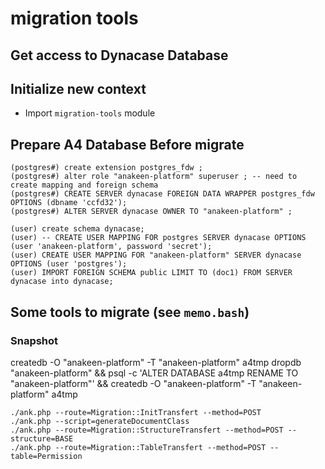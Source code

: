# migration tools

## Get access to Dynacase Database

## Initialize new context

*  Import `migration-tools` module

## Prepare A4 Database Before migrate

    (postgres#) create extension postgres_fdw ;
    (postgres#) alter role "anakeen-platform" superuser ; -- need to create mapping and foreign schema
    (postgres#) CREATE SERVER dynacase FOREIGN DATA WRAPPER postgres_fdw OPTIONS (dbname 'ccfd32');
    (postgres#) ALTER SERVER dynacase OWNER TO "anakeen-platform" ;
    
    (user) create schema dynacase;
    (user) -- CREATE USER MAPPING FOR postgres SERVER dynacase OPTIONS (user 'anakeen-platform', password 'secret');
    (user) CREATE USER MAPPING FOR "anakeen-platform" SERVER dynacase OPTIONS (user 'postgres');
    (user) IMPORT FOREIGN SCHEMA public LIMIT TO (doc1) FROM SERVER dynacase into dynacase;
    
  


## Some tools to migrate (see `memo.bash`)

### Snapshot
createdb -O "anakeen-platform" -T "anakeen-platform" a4tmp
dropdb "anakeen-platform" && psql -c 'ALTER DATABASE a4tmp RENAME TO "anakeen-platform"' && createdb -O "anakeen-platform" -T "anakeen-platform" a4tmp

    ./ank.php --route=Migration::InitTransfert --method=POST 
    ./ank.php --script=generateDocumentClass
    ./ank.php --route=Migration::StructureTransfert --method=POST --structure=BASE
    ./ank.php --route=Migration::TableTransfert --method=POST --table=Permission